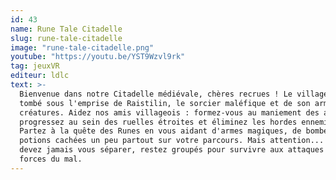 ```yaml
---
id: 43
name: Rune Tale Citadelle
slug: rune-tale-citadelle
image: "rune-tale-citadelle.png"
youtube: "https://youtu.be/YST9Wzvl9rk"
tag: jeuxVR
editeur: ldlc
text: >-
  Bienvenue dans notre Citadelle médiévale, chères recrues ! Le village est
  tombé sous l'emprise de Raistilin, le sorcier maléfique et de son armée de
  créatures. Aidez nos amis villageois : formez-vous au maniement des armes,
  progressez au sein des ruelles étroites et éliminez les hordes ennemies !
  Partez à la quête des Runes en vous aidant d'armes magiques, de bombes et de
  potions cachées un peu partout sur votre parcours. Mais attention... vous ne
  devez jamais vous séparer, restez groupés pour survivre aux attaques des
  forces du mal.
---
```

